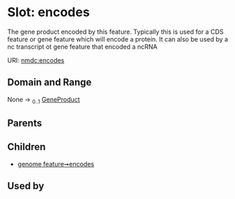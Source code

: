 
# Slot: encodes


The gene product encoded by this feature. Typically this is used for a CDS feature or gene feature which will encode a protein. It can also be used by a nc transcript ot gene feature that encoded a ncRNA

URI: [nmdc:encodes](https://microbiomedata/meta/encodes)


## Domain and Range

None &#8594;  <sub>0..1</sub> [GeneProduct](GeneProduct.md)

## Parents


## Children

 *  [genome feature➞encodes](genome_feature_encodes.md)

## Used by

